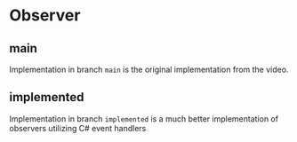 # Observer

## main
Implementation in branch `main` is the original implementation from the video.

## implemented
Implementation in branch `implemented` is a much better implementation of observers utilizing C# event handlers